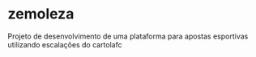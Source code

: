 # zemoleza
Projeto de desenvolvimento de uma plataforma para apostas esportivas utilizando escalações do cartolafc
